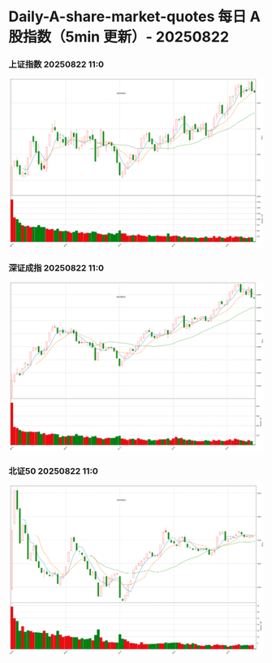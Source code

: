 
# Daily-A-share-market-quotes 每日 A 股指数（5min 更新）- 20250822

### 上证指数 20250822 11:0
![](./fig/2025/8/20250822-sh000001.png)

### 深证成指 20250822 11:0
![](./fig/2025/8/20250822-sz399001.png)

### 北证50 20250822 11:0
![](./fig/2025/8/20250822-bj899050.png)
